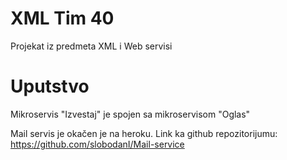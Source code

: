 # XML Tim 40
Projekat iz predmeta XML i Web servisi

# Uputstvo

Mikroservis "Izvestaj" je spojen sa mikroservisom "Oglas"

Mail servis je okačen je na heroku.
Link ka github repozitorijumu: https://github.com/slobodanI/Mail-service
